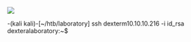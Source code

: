 ![](Maszyny/Linux/Laboratory/Pasted%20image%2020210912015335.png)

-(kali kali)-[~/htb/laboratory]
ssh dexterm10.10.10.216 -i id_rsa
dexteralaboratory:~$
